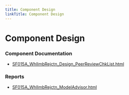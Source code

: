 ```yaml
---
title: Component Design
linkTitle: Component Design
---
```


# Component Design
### Component Documentation

- [SF015A_WhlImbRejctn_Design_PeerReviewChkList.html](Doc/SF015A_WhlImbRejctn_Design_PeerReviewChkList.html)

### Reports

- [SF015A_WhlImbRejctn_ModelAdvisor.html](Reports/SF015A_WhlImbRejctn_ModelAdvisor.html)

